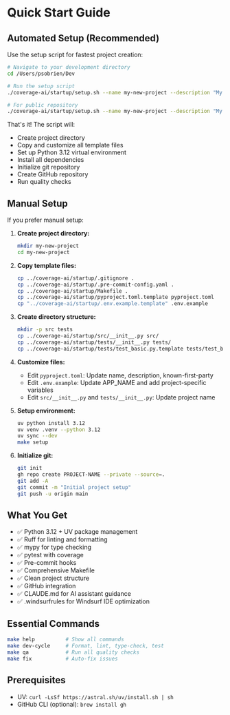 # Quick Start Guide

## Automated Setup (Recommended)

Use the setup script for fastest project creation:

```bash
# Navigate to your development directory
cd /Users/psobrien/Dev

# Run the setup script
./coverage-ai/startup/setup.sh --name my-new-project --description "My awesome new project"

# For public repository
./coverage-ai/startup/setup.sh --name my-new-project --description "My awesome project" --public
```

That's it! The script will:
- Create project directory
- Copy and customize all template files
- Set up Python 3.12 virtual environment
- Install all dependencies
- Initialize git repository
- Create GitHub repository
- Run quality checks

## Manual Setup

If you prefer manual setup:

1. **Create project directory:**
   ```bash
   mkdir my-new-project
   cd my-new-project
   ```

2. **Copy template files:**
   ```bash
   cp ../coverage-ai/startup/.gitignore .
   cp ../coverage-ai/startup/.pre-commit-config.yaml .
   cp ../coverage-ai/startup/Makefile .
   cp ../coverage-ai/startup/pyproject.toml.template pyproject.toml
   cp "../coverage-ai/startup/.env.example.template" .env.example
   ```

3. **Create directory structure:**
   ```bash
   mkdir -p src tests
   cp ../coverage-ai/startup/src/__init__.py src/
   cp ../coverage-ai/startup/tests/__init__.py tests/
   cp ../coverage-ai/startup/tests/test_basic.py.template tests/test_basic.py
   ```

4. **Customize files:**
   - Edit `pyproject.toml`: Update name, description, known-first-party
   - Edit `.env.example`: Update APP_NAME and add project-specific variables
   - Edit `src/__init__.py` and `tests/__init__.py`: Update project name

5. **Setup environment:**
   ```bash
   uv python install 3.12
   uv venv .venv --python 3.12
   uv sync --dev
   make setup
   ```

6. **Initialize git:**
   ```bash
   git init
   gh repo create PROJECT-NAME --private --source=.
   git add -A
   git commit -m "Initial project setup"
   git push -u origin main
   ```

## What You Get

- ✅ Python 3.12 + UV package management
- ✅ Ruff for linting and formatting
- ✅ mypy for type checking
- ✅ pytest with coverage
- ✅ Pre-commit hooks
- ✅ Comprehensive Makefile
- ✅ Clean project structure
- ✅ GitHub integration
- ✅ CLAUDE.md for AI assistant guidance
- ✅ .windsurfrules for Windsurf IDE optimization

## Essential Commands

```bash
make help          # Show all commands
make dev-cycle     # Format, lint, type-check, test
make qa            # Run all quality checks
make fix           # Auto-fix issues
```

## Prerequisites

- UV: `curl -LsSf https://astral.sh/uv/install.sh | sh`
- GitHub CLI (optional): `brew install gh`